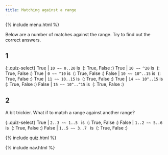 ```yaml
---
title: Matching against a range
---
```


{% include menu.html %}

Below are a number of matches against the range. Try to find out the correct answers.

## 1

{:.quiz-select}
True | `10 ~~ 0..20` is&nbsp; (: True, False :)
True | `10 ~~ ^20` is&nbsp; (: True, False :)
True | `0 ~~ ^10` is&nbsp; (: True, False :)
False | `10 ~~ 10^..15` is&nbsp; (: True, False :)
True | `11 ~~ 10..15` is&nbsp; (: True, False :)
True | `14 ~~ 10^..15` is&nbsp; (: True, False :)
False | `15 ~~ 10^..^15` is&nbsp; (: True, False :)

## 2

A bit trickier. What if to match a range against another range?

{:.quiz-select}
True | `2..3 ~~ 1..5 ` is&nbsp; (: True, False :)
False | `1..2 ~~ 5..6 ` is&nbsp; (: True, False :)
False | `1..5 ~~ 3..7 ` is&nbsp; (: True, False :)

{% include quiz.html %}

{% include nav.html %}
